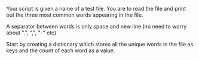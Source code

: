 Your script is given a name of a test file.
You are to read the file and print out the three most common words
appearing in the file.

A separator between words is only space and new line (no need to worry
about ".", ",", "-" etc)

Start by creating a dictionary which stores all the unique words in the file
as keys and the count of each word as a value.
